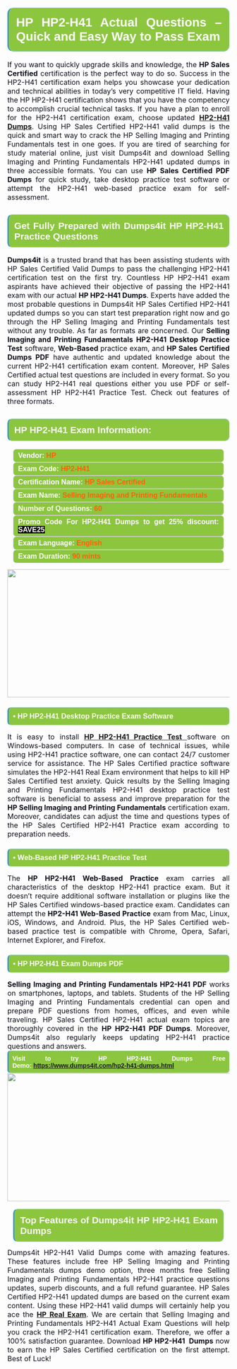 

<h1 style="text-align: justify;"><span style="font-family:Arial,Helvetica,sans-serif;"><strong><span style="display: block; color: #FFFFFF; background: #8cc63f; border: 0.5px solid #AED6F1; border-left: 3px solid #3498DB; padding: .6em; border-radius: 0.5em;">HP HP2-H41 Actual Questions – Quick and Easy Way to Pass Exam </span></strong></span></h1>

<p style="margin: 0in 0.0001pt; text-align: justify;"><span style="font-size:12pt"><span new="" roman="" style="font-family:" times=""><span calibri="" style="font-family:"><span style="color:#0e101a">If you want to quickly upgrade skills and knowledge, the <strong>HP Sales Certified</strong> certification is the perfect way to do so. Success in the HP2-H41 certification exam helps you showcase your dedication and technical abilities in today’s very competitive IT field. Having the HP HP2-H41 certification shows that you have the competency to accomplish crucial technical tasks. If you have a plan to enroll for the HP2-H41 certification exam, choose updated </span><strong><span style="color:red"> <a href="https://www.dumps4it.com/hp2-h41-dumps.html">HP2-H41 Dumps</a></span></strong><span style="color:#0e101a">. Using HP Sales Certified HP2-H41 valid dumps is the quick and smart way to crack the HP Selling Imaging and Printing Fundamentals test in one goes. If you are tired of searching for study material online, just visit Dumps4it and download Selling Imaging and Printing Fundamentals HP2-H41 updated dumps in three accessible formats. You can use <strong>HP Sales Certified PDF Dumps</strong> for quick study, take desktop practice test software or attempt the HP2-H41 web-based practice exam for self-assessment. </span></span></span></span></p>

<h2 style="text-align: justify;"><span style="font-family:Arial,Helvetica,sans-serif;"><strong><span style="display: block; color: #FFFFFF; background: #8cc63f; border: 0.5px solid #AED6F1; border-left: 3px solid #3498DB; padding: .6em; border-radius: 0.5em;">Get Fully Prepared with Dumps4it HP HP2-H41 Practice Questions</span></strong></span></h2>

<p style="text-align: justify;"><span style="font-size:12pt"><span new="" roman="" style="font-family:" times=""><b><span calibri="" style="font-family:"><span style="color:#0e101a">Dumps4it</span></span></b><span calibri="" style="font-family:"><span style="color:#0e101a"> is a trusted brand that has been assisting students with HP Sales Certified Valid Dumps to pass the challenging HP2-H41 certification test on the first try. Countless HP HP2-H41 exam aspirants have achieved their objective of passing the HP2-H41 exam with our actual <strong>HP HP2-H41 Dumps</strong>. Experts have added the most probable questions in Dumps4it HP Sales Certified HP2-H41 updated dumps so you can start test preparation right now and go through the HP Selling Imaging and Printing Fundamentals test without any trouble. As far as formats are concerned. Our <strong>Selling Imaging and Printing Fundamentals HP2-H41 Desktop Practice Test</strong> software, <strong>Web-Based </strong>practice exam, and <strong>HP Sales Certified Dumps PDF</strong> have authentic and updated knowledge about the current HP2-H41 certification exam content. Moreover, HP Sales Certified actual test questions are included in every format. So you can study HP2-H41 real questions either you use PDF or self-assessment HP HP2-H41 Practice Test. Check out features of three formats.</span></span></span></span><span style="font-size:11pt"><span style="line-height:normal"><span sans-serif="" style="font-family:Calibri,"><span style="font-size:12.0pt"><span style="color:#0e101a"><span style="font-size:12pt"><span new="" roman="" style="font-family:" times=""><span calibri="" style="font-family:"><span style="color:#0e101a"><span style="font-size:14px;"> </span></span></span></span></span></span></span></span></span></span></p>

<h2 style="text-align: justify;"><span style="font-family:Arial,Helvetica,sans-serif;"><strong><span style="display: block; color: #FFFFFF; background: #8cc63f; border: 0.5px solid #AED6F1; border-left: 3px solid #3498DB; padding: .6em; border-radius: 0.5em;">HP HP2-H41 Exam Information:</span></strong></span></h2>

<div style="margin: 0cm 10pt; background: rgb(140, 198, 63); border: 1px solid rgb(204, 204, 204); padding: 5px 10px; border-radius: 0.5em; text-align: justify;"><span style="font-family:Arial,Helvetica,sans-serif;"><span style="font-size: 11pt;"><span style="line-height: normal;"><strong><span style="font-size: 12.0pt;"><span style="color: #FFFFFF;">Vendor:</span> <span style="color: #FF6106;">HP</span></span></strong></span></span></span></div>

<div style="margin: 0cm 10pt; background: rgb(140, 198, 63); border: 1px solid rgb(204, 204, 204); padding: 5px 10px; border-radius: 0.5em; text-align: justify;"><span style="font-family:Arial,Helvetica,sans-serif;"><span style="font-size: 11pt;"><span style="line-height: normal;"><strong><span style="font-size: 12.0pt;"><span style="color: #FFFFFF;">Exam Code:</span> <span style="color: #FF6106;">HP2-H41</span></span></strong></span></span></span></div>

<div style="margin: 0cm 10pt; background: rgb(140, 198, 63); border: 1px solid rgb(204, 204, 204); padding: 5px 10px; border-radius: 0.5em; text-align: justify;"><span style="font-family:Arial,Helvetica,sans-serif;"><span style="font-size: 11pt;"><span style="line-height: normal;"><strong><span style="font-size: 12.0pt;"><span style="color: #FFFFFF;">Certification Name:</span> <span style="color: #FF6106;">HP Sales Certified</span></span></strong></span></span></span></div>

<div style="margin: 0cm 10pt; background: rgb(140, 198, 63); border: 1px solid rgb(204, 204, 204); padding: 5px 10px; border-radius: 0.5em; text-align: justify;"><span style="font-family:Arial,Helvetica,sans-serif;"><span style="font-size: 11pt;"><span style="line-height: normal;"><strong><span style="font-size: 12.0pt;"><span style="color: #FFFFFF;">Exam Name:</span> <span style="color: #FF6106;">Selling Imaging and Printing Fundamentals</span></span></strong></span></span></span></div>

<div style="margin: 0cm 10pt; background: rgb(140, 198, 63); border: 1px solid rgb(204, 204, 204); padding: 5px 10px; border-radius: 0.5em; text-align: justify;"><span style="font-family:Arial,Helvetica,sans-serif;"><span style="font-size: 11pt;"><span style="line-height: normal;"><strong><span style="font-size: 12.0pt;"><span style="color: #FFFFFF;">Number of Questions: </span><span style="color: #FF6106;">60</span></span></strong></span></span></span></div>

<div style="margin: 0cm 10pt; background: rgb(140, 198, 63); border: 1px solid rgb(204, 204, 204); padding: 5px 10px; border-radius: 0.5em; text-align: justify;"><span style="font-family:Arial,Helvetica,sans-serif;"><span style="font-size: 11pt;"><span style="line-height: normal;"><strong><span style="font-size: 12.0pt;"><span style="color: #FFFFFF;">Promo Code For HP2-H41 Dumps to get 25% discount: </span><span style="color:#FFFFFF;"><span style="background-color:#000000;">SAVE25</span></span></span></strong></span></span></span></div>

<div style="margin: 0cm 10pt; background: rgb(140, 198, 63); border: 1px solid rgb(204, 204, 204); padding: 5px 10px; border-radius: 0.5em; text-align: justify;"><span style="font-family:Arial,Helvetica,sans-serif;"><span style="font-size: 11pt;"><span style="line-height: normal;"><strong><span style="font-size: 12.0pt;"><span style="color: #FFFFFF;">Exam Language:</span> <span style="color: #FF6106;">English</span></span></strong></span></span></span></div>

<div style="margin: 0cm 10pt; background: rgb(140, 198, 63); border: 1px solid rgb(204, 204, 204); padding: 5px 10px; border-radius: 0.5em; text-align: justify;"><span style="font-family:Arial,Helvetica,sans-serif;"><span style="font-size: 11pt;"><span style="line-height: normal;"><strong><span style="font-size: 12.0pt;"><span style="color: #FFFFFF;">Exam Duration: </span><span style="color: #FF6106;">90 mints</span></span></strong></span></span></span></div>

<p style="text-align: center;"><a href="https://www.dumps4it.com/hp2-h41-dumps.html"><img src="https://i.imgur.com/a474NNd.jpg" style="height: 290px; width: 700px;" /></a></p>

<h3 style="text-align: justify;"><span style="font-family:Arial,Helvetica,sans-serif;"><strong><span style="display: block; color: #FFFFFF; background: #8cc63f; border: 0.5px solid #AED6F1; border-left: 3px solid #3498DB; padding: .6em; border-radius: 0.5em;">• HP HP2-H41 Desktop Practice Exam Software</span></strong></span></h3>

<p style="text-align:justify; margin-right:0in; margin-left:0in"><span style="font-size:12pt"><span new="" roman="" style="font-family:" times=""><span calibri="" style="font-family:"><span style="color:#0e101a">It is easy to install <a href="https://www.dumps4it.com/hp2-h41-dumps.html"><strong>HP HP2-H41 Practice Test</strong> </a>software on Windows-based computers. In case of technical issues, while using HP2-H41 practice software, one can contact 24/7 customer service for assistance. The HP Sales Certified practice software simulates the HP2-H41 Real Exam environment that helps to kill HP Sales Certified test anxiety. Quick results by the Selling Imaging and Printing Fundamentals HP2-H41 desktop practice test software is beneficial to assess and improve preparation for the <strong>HP Selling Imaging and Printing Fundamentals</strong> certification exam. Moreover, candidates can adjust the time and questions types of the<strong> </strong>HP Sales Certified HP2-H41 Practice exam according to preparation needs.</span></span></span></span></p>

<h3 style="text-align: justify;"><span style="font-family:Arial,Helvetica,sans-serif;"><strong><span style="display: block; color: #FFFFFF; background: #8cc63f; border: 0.5px solid #AED6F1; border-left: 3px solid #3498DB; padding: .6em; border-radius: 0.5em;">• Web-Based HP HP2-H41 Practice Test</span></strong></span></h3>

<p style="text-align: justify;"><span style="font-size:12pt"><span new="" roman="" style="font-family:" times=""><span calibri="" style="font-family:"><span style="color:#0e101a">The <strong>HP HP2-H41 Web-Based Practice</strong> exam carries all characteristics of the desktop HP2-H41 practice exam. But it doesn’t require additional software installation or plugins like the HP Sales Certified windows-based practice exam. Candidates can attempt the<strong> HP2-H41 Web-Based Practice</strong> exam from Mac, Linux, iOS, Windows, and Android. Plus, the HP Sales Certified web-based practice test is compatible with Chrome, Opera, Safari, Internet Explorer, and Firefox. </span></span></span></span></p>

<h3 style="text-align: justify;"><span style="font-family:Arial,Helvetica,sans-serif;"><strong><span style="display: block; color: #FFFFFF; background: #8cc63f; border: 0.5px solid #AED6F1; border-left: 3px solid #3498DB; padding: .6em; border-radius: 0.5em;">• HP HP2-H41 Exam Dumps PDF</span></strong></span></h3>

<p style="margin: 0in 0.0001pt; text-align: justify;"><span style="font-size:12pt"><span new="" roman="" style="font-family:" times=""><span calibri="" style="font-family:"><span style="color:#0e101a"><strong>Selling Imaging and Printing Fundamentals HP2-H41 PDF</strong> works on smartphones, laptops, and tablets. Students of the HP Selling Imaging and Printing Fundamentals credential can open and prepare PDF questions from homes, offices, and even while traveling. HP Sales Certified HP2-H41 actual exam topics are thoroughly covered in the <strong>HP HP2-H41 PDF Dumps</strong>. Moreover, Dumps4it also regularly keeps updating HP2-H41 practice questions and answers.</span></span></span></span></p>

<p style="margin: 0in 0.0001pt; text-align: justify;"><span style="font-family:Arial,Helvetica,sans-serif;"><strong><span style="display: block; color: #FFFFFF; background: #8cc63f; border: 0.5px solid #AED6F1; border-left: 3px solid #3498DB; padding: .6em; border-radius: 0.5em;"><span ms="" style="font-family: sans-serif, Arial, Verdana, " trebuchet="">Visit to try HP HP2-H41 Dumps Free Demo: </span><a href="https://www.dumps4it.com/hp2-h41-dumps.html" ms="" style="font-family: sans-serif, Arial, Verdana, " trebuchet="">https://www.dumps4it.com/hp2-h41-dumps.html</a></span></strong></span></p>

<p style="margin: 0in 0.0001pt; text-align: center;"><a href="https://www.dumps4it.com/hp2-h41-dumps.html"><img src="https://i.imgur.com/tHvwmqt.jpg" style="height: 290px; width: 700px;" /></a></p>

<p style="margin: 0in 0.0001pt; text-align: center;"> </p>

<h2 style="margin: 0in 10pt; text-align: justify;"><span style="font-family:Arial,Helvetica,sans-serif;"><strong><span style="display: block; color: #FFFFFF; background: #8cc63f; border: 0.5px solid #AED6F1; border-left: 3px solid #3498DB; padding: .6em; border-radius: 0.5em;">Top Features of Dumps4it HP HP2-H41 Exam Dumps</span></strong></span></h2>

<p style="text-align: justify;"><span style="font-size:12pt"><span new="" roman="" style="font-family:" times=""><span calibri="" style="font-family:"><span style="color:#0e101a">Dumps4it HP2-H41 Valid Dumps come with amazing features. These features include free HP Selling Imaging and Printing Fundamentals dumps demo option, three months free Selling Imaging and Printing Fundamentals HP2-H41 practice questions updates, superb discounts, and a full refund guarantee. HP Sales Certified HP2-H41 updated dumps are based on the current exam content. Using these HP2-H41 valid dumps will certainly help you ace the <a href="https://www.dumps4it.com/hp-real-exams.html"><strong>HP Real Exam</strong></a>. We are certain that Selling Imaging and Printing Fundamentals HP2-H41 Actual Exam Questions will help you crack the HP2-H41 certification exam. Therefore, we offer a 100% satisfaction guarantee. Download <strong>HP HP2-H41  Dumps</strong> now to earn the HP Sales Certified certification on the first attempt. Best of Luck!</span></span></span></span></p>

<h3 style="text-align: justify;"> </h3>
<gdiv></gdiv><gdiv></gdiv><gdiv></gdiv><gdiv></gdiv><gdiv></gdiv><gdiv></gdiv><gdiv></gdiv><gdiv></gdiv><gdiv></gdiv><gdiv></gdiv><gdiv></gdiv><gdiv></gdiv><gdiv></gdiv><gdiv></gdiv><gdiv></gdiv><gdiv></gdiv><gdiv></gdiv><gdiv></gdiv><gdiv></gdiv><gdiv></gdiv><gdiv></gdiv><gdiv></gdiv><gdiv></gdiv><gdiv></gdiv><gdiv></gdiv><gdiv></gdiv><gdiv></gdiv><gdiv></gdiv><gdiv></gdiv><gdiv></gdiv>
